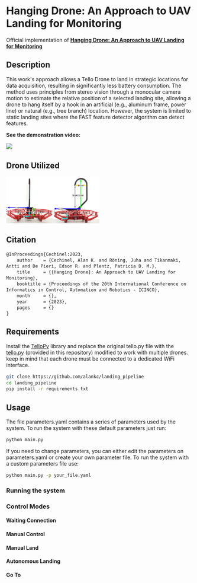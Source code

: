 # Hanging Drone: An Approach to UAV Landing for Monitoring
Official implementation of **[Hanging Drone: An Approach to UAV Landing for Monitoring]()**

## Description

This work's approach allows a Tello Drone to land in strategic locations for data acquisition, resulting in significantly less battery consumption. The method uses principles from stereo vision through a monocular camera motion to estimate the relative position of a selected landing site, allowing a drone to hang itself by a hook in an artificial (e.g., aluminum frame, power line) or natural (e.g., tree branch) location. However, the system is limited to static landing sites where the FAST feature detector algorithm can detect features.

**See the demonstration video:**

<!---->
[<img src="https://img.youtube.com/vi/-aCFcoKEJI8/maxresdefault.jpg" width="50%">](https://youtu.be/-aCFcoKEJI8)

## Drone Utilized

<img src="drone/drone_image.png" width="50%">

## Citation

```
@InProceedings{Cechinel:2023,
    author    = {Cechinel, Alan K. and Röning, Juha and Tikanmaki, Antti and De Pieri, Edson R. and Plentz, Patricia D. M.},
    title     = {{Hanging Drone}: An Approach to UAV Landing for Monitoring},
    booktitle = {Proceedings of the 20th International Conference on Informatics in Control, Automation and Robotics - ICINCO},
    month     = {},
    year      = {2023},
    pages     = {}
}
```

## Requirements

Install the [TelloPy](https://github.com/hanyazou/TelloPy) library and replace the original tello.py file with the [tello.py](extra/tello.py) (provided in this repository) modified to work with multiple drones. keep in mind that each drone must be connected to a dedicated WiFi interface.


```bash
git clone https://github.com/alankc/landing_pipeline
cd landing_pipeline
pip install -r requirements.txt
```

## Usage

The file parameters.yaml contains a series of parameters used by the system. To run the system with these default parameters just run:

```bash
python main.py
```

If you need to change parameters, you can either edit the parameters on parameters.yaml or create your own parameter file.
To run the system with a custom parameters file use:

```bash
python main.py -p your_file.yaml
```

### Running the system

### Control Modes

#### Waiting Connection

#### Manual Control

#### Manual Land

#### Autonomous Landing

#### Go To
